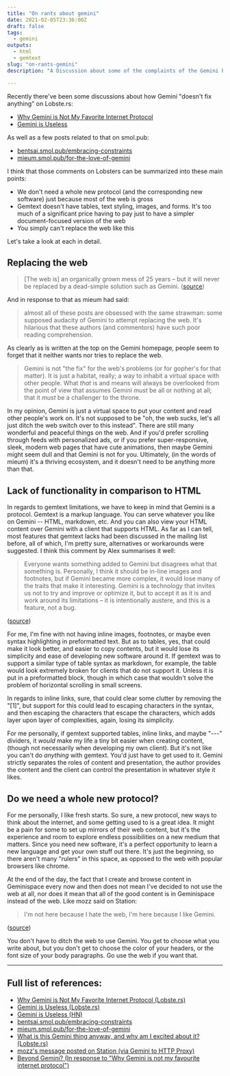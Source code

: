 ```yaml
---
title: "On rants about gemini"
date: 2021-02-05T23:36:00Z
draft: false
tags:
  - gemini
outputs:
  - html
  - gemtext
slug: "on-rants-gemini"
description: "A Discussion about some of the complaints of the Gemini Protocol recently"

---
```


Recently there've been some discussions about how Gemini "doesn't fix anything" on Lobste.rs:

* [Why Gemini is Not My Favorite Internet Protocol](https://lobste.rs/s/vhlagb/why_gemini_is_not_my_favorite_internet)
* [Gemini is Useless](https://lobste.rs/s/3nsvkk/gemini_is_useless)

As well as a few posts related to that on smol.pub:

* [bentsai.smol.pub/embracing-constraints](//bentsai.smol.pub/embracing-constraints)
* [mieum.smol.pub/for-the-love-of-gemini](//mieum.smol.pub/for-the-love-of-gemini)

I think that those comments on Lobsters can be summarized into these main points:

* We don't need a whole new protocol (and the corresponding new software) just because most of the web is gross
* Gemtext doesn't have tables, text styling, images, and forms. It's too much of a significant price having to pay just to have a simpler document-focused version of the web
* You simply can't replace the web like this

Let's take a look at each in detail.

## Replacing the web

> [The web is] an organically grown mess of 25 years – but it will never be replaced by a dead-simple solution such as Gemini.
([source](https://lobste.rs/s/ivryqt/what_is_this_gemini_thing_anyway_why_am_i))

And in response to that as mieum had said:

> almost all of these posts are obsessed with the same strawman: some supposed audacity of Gemini to attempt replacing the web. It's hilarious that these authors (and commentors) have such poor reading comprehension.

As clearly as is written at the top on the Gemini homepage, people seem to forget that it neither wants nor tries to replace the web.

> Gemini is not "the fix" for the web's problems (or for gopher's for that matter). It is just a habitat, really; a way to inhabit a virtual space with other people. What *that* is and means will always be overlooked from the point of view that assumes Gemini *must* be all or nothing at all; that it *must* be a challenger to the throne.

In my opinion, Gemini is just a virtual space to put your content and read other people's work on. It's not supposed to be "oh, the web sucks, let's all just ditch the web switch over to this instead". There are still many wonderful and peaceful things on the web. And if you'd prefer scrolling through feeds with personalized ads, or if you prefer super-responsive, sleek, modern web pages that have cute animations, then maybe Gemini might seem dull and that Gemini is not for you. Ultimately, (in the words of mieum) it's a thriving ecosystem, and it doesn't need to be anything more than that.


## Lack of functionality in comparison to HTML

In regards to gemtext limitations, we have to keep in mind that Gemini is a protocol. Gemtext is a markup language. You can serve whatever you like on Gemini -- HTML, markdown, etc. And you can also view your HTML content over Gemini with a client that supports HTML. As far as I can tell, most features that gemtext lacks had been discussed in the mailing list before, all of which, I'm pretty sure, alternatives or workarounds were suggested. I think this comment by Alex summarises it well:

> Everyone wants something added to Gemini but disagrees what that something is. Personally, I think it should be in-line images and footnotes, but if Gemini became more complex, it would lose many of the traits that make it interesting. Gemini is a technology that invites us not to try and improve or optimize it, but to accept it as it is and work around its limitations – it is intentionally austere, and this is a feature, not a bug.

([source](https://lobste.rs/s/3nsvkk/gemini_is_useless#c_1zpxad))

For me, I'm fine with not having inline images, footnotes, or maybe even syntax highlighting in preformatted text. But as to tables, yes, that could make it look better, and easier to copy contents, but it would lose its simplicity and ease of developing new software around it. If gemtext was to support a similar type of table syntax as markdown, for example, the table would look extremely broken for clients that do not support it. Unless it is put in a preformatted block, though in which case that wouldn't solve the problem of horizontal scrolling in small screens.

In regards to inline links, sure, that could clear some clutter by removing the "[1]", but support for this could lead to escaping characters in the syntax, and then escaping the characters that escape the characters, which adds layer upon layer of complexities, again, losing its simplicity.

For me personally, if gemtext supported tables, inline links, and maybe "---" dividers, it *would* make my life a tiny bit easier when creating content, (though not necessarily when developing my own client). But it's not like you can't do *anything* with gemtext. You'd just have to get used to it. Gemini strictly separates the roles of content and presentation, the author provides the content and the client can control the presentation in whatever style it likes.

## Do we need a whole new protocol?

For me personally, I like fresh starts. So sure, a new protocol, new ways to think about the internet, and some getting used to is a great idea. It might be a pain for some to set up mirrors of their web content, but it's the experience and room to explore endless possibilities on a new medium that matters. Since you need new software, it's a perfect opportunity to learn a new language and get your own stuff out there. It's just the beginning, so there aren't many "rulers" in this space, as opposed to the web with popular browsers like chrome.

At the end of the day, the fact that I create and browse content in Geminispace every now and then does not mean I've decided to not use the web at all, nor does it mean that all of the good content is in Geminispace instead of the web. Like mozz said on Station:

> I'm not here because I hate the web, I'm here because I like Gemini.

([source](gemini://station.martinrue.com/mozz/d29f6cf900b04aef9e7a2332c2098f13))

You don't have to ditch the web to use Gemini. You get to choose what you write about, but you don't get to choose the color of your headers, or the font size of your body paragraphs. Go use the web if you want that.

---

## Full list of references:
* [Why Gemini is Not My Favorite Internet Protocol (Lobste.rs)](https://lobste.rs/s/vhlagb/why_gemini_is_not_my_favorite_internet)
* [Gemini is Useless (Lobste.rs)](https://lobste.rs/s/3nsvkk/gemini_is_useless)
* [Gemini is Useless (HN)](https://news.ycombinator.com/item?id=27490769)
* [bentsai.smol.pub/embracing-constraints](//bentsai.smol.pub/embracing-constraints)
* [mieum.smol.pub/for-the-love-of-gemini](//mieum.smol.pub/for-the-love-of-gemini)
* [What is this Gemini thing anyway, and why am I excited about it?  (Lobste.rs)](https://lobste.rs/s/ivryqt/what_is_this_gemini_thing_anyway_why_am_i)
* [mozz's message posted on Station (via Gemini to HTTP Proxy)](https://proxy.flounder.online/station.martinrue.com/mozz/d29f6cf900b04aef9e7a2332c2098f13)
* [Beyond Gemini? (In response to "Why Gemini is not my favourite internet protocol")](https://thomask.sdf.org/blog/2021/06/12/beyond-gemini.html)
